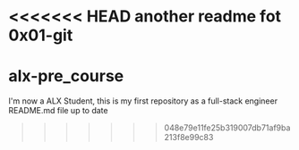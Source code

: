 <<<<<<< HEAD
another readme fot 0x01-git
=======
# alx-pre_course
I'm now a ALX Student, this is my first repository as a full-stack engineer
README.md file up to date
>>>>>>> 048e79e11fe25b319007db71af9ba213f8e99c83
